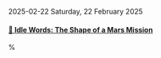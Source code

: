 2025-02-22 Saturday, 22 February 2025

#### [🔗 Idle Words: The Shape of a Mars Mission](https://idlewords.com/2025/02/the_shape_of_a_mars_mission.htm)

%
